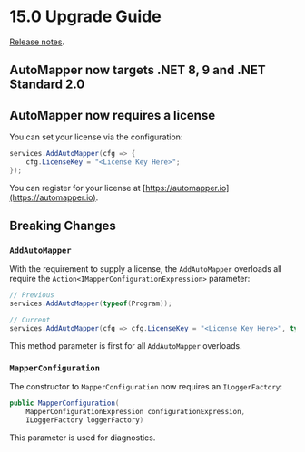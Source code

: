 # 15.0 Upgrade Guide

[Release notes](https://github.com/LuckyPennySoftware/AutoMapper/releases/tag/v15.0.0).

## AutoMapper now targets .NET 8, 9 and .NET Standard 2.0

## AutoMapper now requires a license

You can set your license via the configuration:

```c#
services.AddAutoMapper(cfg => {
    cfg.LicenseKey = "<License Key Here>";
});
```

You can register for your license at [https://automapper.io](https://automapper.io).

## Breaking Changes

### `AddAutoMapper`

With the requirement to supply a license, the `AddAutoMapper` overloads all require the `Action<IMapperConfigurationExpression>` parameter:

```c#
// Previous
services.AddAutoMapper(typeof(Program));

// Current
services.AddAutoMapper(cfg => cfg.LicenseKey = "<License Key Here>", typeof(Program));
```

This method parameter is first for all `AddAutoMapper` overloads.

### `MapperConfiguration`

The constructor to `MapperConfiguration` now requires an `ILoggerFactory`:

```c#
public MapperConfiguration(
    MapperConfigurationExpression configurationExpression, 
    ILoggerFactory loggerFactory)
```

This parameter is used for diagnostics.
